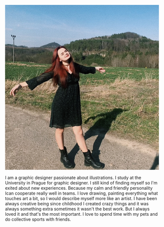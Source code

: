 ![PHOTO of me, invitating smile.](IMG_9516.jpg)

I am a graphic designer passionate about illustrations. I study at the University in Prague for graphic designer. I still kind of finding myself so I'm exited about new experiences. Because my calm and friendly personality Ican cooperate really well in teams.  I love drawing, painting everything what touches art a bit, so I would describe myself more like an artist. I have been always creative being since childhood I created crazy things and it was always something extra sometimes it wasn't the best work. 
But I always loved it and that's the most important. I love to spend time with my pets and do collective sports with friends.
